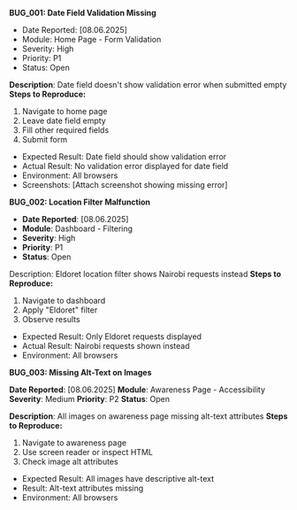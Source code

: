 **BUG_001: Date Field Validation Missing**

- Date Reported: [08.06.2025]
- Module: Home Page - Form Validation
- Severity: High
- Priority: P1
- Status: Open

**Description**: Date field doesn't show validation error when submitted empty
**Steps to Reproduce:**

1. Navigate to home page
2. Leave date field empty
3. Fill other required fields
4. Submit form

- Expected Result: Date field should show validation error
- Actual Result: No validation error displayed for date field
- Environment: All browsers
- Screenshots: [Attach screenshot showing missing error]

**BUG_002: Location Filter Malfunction**

- **Date Reported**: [08.06.2025]
- **Module**: Dashboard - Filtering
- **Severity**: High
- **Priority**: P1
- **Status**: Open

Description: Eldoret location filter shows Nairobi requests instead
**Steps to Reproduce:**
1. Navigate to dashboard
2. Apply "Eldoret" filter
3. Observe results

- Expected Result: Only Eldoret requests displayed
- Actual Result: Nairobi requests shown instead
- Environment: All browsers

**BUG_003: Missing Alt-Text on Images**

**Date Reported**: [08.06.2025]
**Module**: Awareness Page - Accessibility
**Severity**: Medium
**Priority**: P2
**Status**: Open

**Description**: All images on awareness page missing alt-text attributes
**Steps to Reproduce:**

1. Navigate to awareness page
2. Use screen reader or inspect HTML
3. Check image alt attributes

- Expected Result: All images have descriptive alt-text
-  Result: Alt-text attributes missing
- Environment: All browsers